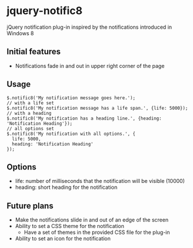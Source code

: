 # jquery-notific8

jQuery notification plug-in inspired by the notifications introduced in Windows 8

## Initial features

* Notifications fade in and out in upper right corner of the page

## Usage

    $.notific8('My notification message goes here.');
    // with a life set
    $.notific8('My notification message has a life span.', {life: 5000});
    // with a heading
    $.notific8('My notification has a heading line.', {heading: 'Notification Heading'});
    // all options set
    $.notific8('My notification with all options.', {
      life: 5000,
      heading: 'Notification Heading'
    });


## Options

* life: number of milliseconds that the notification will be visible (10000)
* heading: short heading for the notification

## Future plans

* Make the notifications slide in and out of an edge of the screen
* Ability to set a CSS theme for the notification
    * Have a set of themes in the provided CSS file for the plug-in
* Ability to set an icon for the notification
